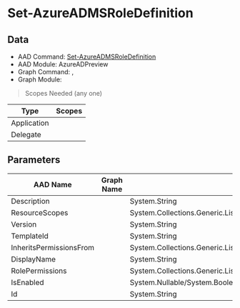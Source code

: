 # Set-AzureADMSRoleDefinition

> 

## Data

+ AAD Command: [Set-AzureADMSRoleDefinition](https://docs.microsoft.com/en-us/powershell/module/AzureADPreview/Set-AzureADMSRoleDefinition)
+ AAD Module: AzureADPreview
+ Graph Command: [](), []()
+ Graph Module: 

> Scopes Needed (any one)

|Type|Scopes|
|---|---|
|Application||
|Delegate||

## Parameters

|AAD Name|Graph Name|AAD Type|Graph Type|Infos|
|---|---|---|---|---|
|Description||System.String|||
|ResourceScopes||System.Collections.Generic.List/System.String|||
|Version||System.String|||
|TemplateId||System.String|||
|InheritsPermissionsFrom||System.Collections.Generic.List/Microsoft.Open.MSGraph.Model.DirectoryRoleDefinition|||
|DisplayName||System.String|||
|RolePermissions||System.Collections.Generic.List/Microsoft.Open.MSGraph.Model.RolePermission|||
|IsEnabled||System.Nullable/System.Boolean|||
|Id||System.String|||

